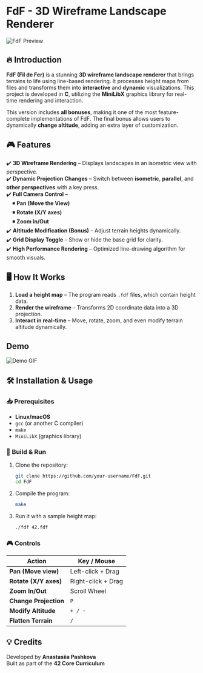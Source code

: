 # FdF - 3D Wireframe Landscape Renderer

![FdF Preview](https://private-user-images.githubusercontent.com/144660747/412892986-837dc704-c347-428f-a83a-6cfc85db032b.png?jwt=eyJhbGciOiJIUzI1NiIsInR5cCI6IkpXVCJ9.eyJpc3MiOiJnaXRodWIuY29tIiwiYXVkIjoicmF3LmdpdGh1YnVzZXJjb250ZW50LmNvbSIsImtleSI6ImtleTUiLCJleHAiOjE3Mzk0NTE0MTAsIm5iZiI6MTczOTQ1MTExMCwicGF0aCI6Ii8xNDQ2NjA3NDcvNDEyODkyOTg2LTgzN2RjNzA0LWMzNDctNDI4Zi1hODNhLTZjZmM4NWRiMDMyYi5wbmc_WC1BbXotQWxnb3JpdGhtPUFXUzQtSE1BQy1TSEEyNTYmWC1BbXotQ3JlZGVudGlhbD1BS0lBVkNPRFlMU0E1M1BRSzRaQSUyRjIwMjUwMjEzJTJGdXMtZWFzdC0xJTJGczMlMkZhd3M0X3JlcXVlc3QmWC1BbXotRGF0ZT0yMDI1MDIxM1QxMjUxNTBaJlgtQW16LUV4cGlyZXM9MzAwJlgtQW16LVNpZ25hdHVyZT0wZDJiNDk5ZWRmYjBmNjBkYmFlOTZhMDU0MjdlNDc5MGEzNTA0ZmE4ZTYyMzA5ODBjN2Y1YWEwOWZmYzQxYjhhJlgtQW16LVNpZ25lZEhlYWRlcnM9aG9zdCJ9.lsYHG9i62zFat_14735Uza5M6-NtgeXvwMevTBAzrGY)  

## 🔥 Introduction

**FdF (Fil de Fer)** is a stunning **3D wireframe landscape renderer** that brings terrains to life using line-based rendering. It processes height maps from files and transforms them into **interactive** and **dynamic** visualizations. This project is developed in **C**, utilizing the **MiniLibX** graphics library for real-time rendering and interaction.

This version includes **all bonuses**, making it one of the most feature-complete implementations of FdF. The final bonus allows users to dynamically **change altitude**, adding an extra layer of customization.

## 🎮 Features

✔️ **3D Wireframe Rendering** – Displays landscapes in an isometric view with perspective.  
✔️ **Dynamic Projection Changes** – Switch between **isometric**, **parallel**, and **other perspectives** with a key press.  
✔️ **Full Camera Control** –  
&nbsp; &nbsp; ◾ **Pan (Move the View)**  
&nbsp; &nbsp; ◾ **Rotate (X/Y axes)**  
&nbsp; &nbsp; ◾ **Zoom In/Out**  
✔️ **Altitude Modification (Bonus)** – Adjust terrain heights dynamically.  
✔️ **Grid Display Toggle** – Show or hide the base grid for clarity.  
✔️ **High Performance Rendering** – Optimized line-drawing algorithm for smooth visuals.  

## 🖥️ How It Works

1. **Load a height map** – The program reads `.fdf` files, which contain height data.
2. **Render the wireframe** – Transforms 2D coordinate data into a 3D projection.
3. **Interact in real-time** – Move, rotate, zoom, and even modify terrain altitude dynamically.

## Demo

![Demo GIF](https://private-user-images.githubusercontent.com/144660747/412891778-e35d4b03-d6bc-4e57-a37b-99df9ad7cc85.gif?jwt=eyJhbGciOiJIUzI1NiIsInR5cCI6IkpXVCJ9.eyJpc3MiOiJnaXRodWIuY29tIiwiYXVkIjoicmF3LmdpdGh1YnVzZXJjb250ZW50LmNvbSIsImtleSI6ImtleTUiLCJleHAiOjE3Mzk0NTEyODQsIm5iZiI6MTczOTQ1MDk4NCwicGF0aCI6Ii8xNDQ2NjA3NDcvNDEyODkxNzc4LWUzNWQ0YjAzLWQ2YmMtNGU1Ny1hMzdiLTk5ZGY5YWQ3Y2M4NS5naWY_WC1BbXotQWxnb3JpdGhtPUFXUzQtSE1BQy1TSEEyNTYmWC1BbXotQ3JlZGVudGlhbD1BS0lBVkNPRFlMU0E1M1BRSzRaQSUyRjIwMjUwMjEzJTJGdXMtZWFzdC0xJTJGczMlMkZhd3M0X3JlcXVlc3QmWC1BbXotRGF0ZT0yMDI1MDIxM1QxMjQ5NDRaJlgtQW16LUV4cGlyZXM9MzAwJlgtQW16LVNpZ25hdHVyZT1kOWUwZTg3M2Y5ODAyZjVjYjlmOTlkYjc0ZDY1NzE0YTZlZjRiMjNiNzQ3ZWU1ZDcwMGIyNDA0MmQyYzlhNGZmJlgtQW16LVNpZ25lZEhlYWRlcnM9aG9zdCJ9.OEOqz44DAj7X8bZ8hb-L1Jfy6V2fVaeJC0tcqxlZ8BU)

## 🛠️ Installation & Usage

### 📥 Prerequisites

- **Linux/macOS**
- `gcc` (or another C compiler)
- `make`
- `MiniLibX` (graphics library)

### 🚀 Build & Run

1. Clone the repository:  
   ```bash
   git clone https://github.com/your-username/FdF.git
   cd FdF
   ```
2. Compile the program:  
   ```bash
   make
   ```
3. Run it with a sample height map:  
   ```bash
   ./fdf 42.fdf
   ```

### 🎮 Controls

| Action            | Key / Mouse    |
|------------------|---------------|
| **Pan (Move view)** | Left-click + Drag |
| **Rotate (X/Y axes)** | Right-click + Drag |
| **Zoom In/Out** | Scroll Wheel |
| **Change Projection** | `P` |
| **Modify Altitude** | `+ / -` |
| **Flatten Terrain** | `/` |

## 💡 Credits

Developed by **Anastasiia Pashkova**  
Built as part of the **42 Core Curriculum**  
